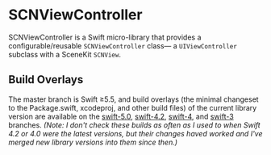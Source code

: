 # SCNViewController

SCNViewController is a Swift micro-library that provides a configurable/reusable `SCNViewController` class— a `UIViewController` subclass with a SceneKit `SCNView`.



## Build Overlays

The master branch is Swift ≥5.5, and build overlays (the minimal changeset to the Package.swift, xcodeproj, and other build files) of the current library version are available on the [swift-5.0](https://github.com/capnslipp/SCNViewController/tree/swift-5.0), [swift-4.2](https://github.com/capnslipp/SCNViewController/tree/swift-4.2), [swift-4](https://github.com/capnslipp/SCNViewController/tree/swift-4), and [swift-3](https://github.com/capnslipp/SCNViewController/tree/swift-3) branches.  _(Note: I don't check these builds as often as I used to when Swift 4.2 or 4.0 were the latest versions, but their changes haved worked and I've merged new library versions into them since then.)_